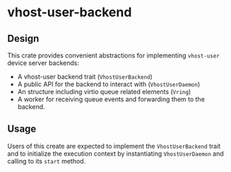 # vhost-user-backend

## Design


This crate provides convenient abstractions for implementing `vhost-user` device server backends:

- A vhost-user backend trait (`VhostUserBackend`)
- A public API for the backend to interact with (`VhostUserDaemon`)
- An structure including virtio queue related elements (`Vring`)
- A worker for receiving queue events and forwarding them to the backend.

## Usage

Users of this create are expected to implement the `VhostUserBackend` trait and to initialize the execution context by instantiating `VhostUserDaemon` and calling to its `start` method.

